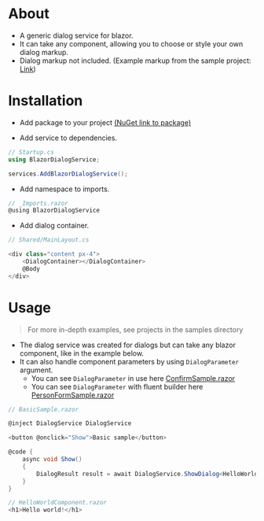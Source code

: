 # About
- A generic dialog service for blazor.
- It can take any component, allowing you to choose or style your own dialog markup.
- Dialog markup not included. (Example markup from the sample project: [Link](samples/BlazorServerSample/Components/CustomDialogs/))

# Installation
- Add package to your project [(NuGet link to package)](https://www.nuget.org/packages/BlazorDialogService/)

- Add service to dependencies.
```csharp
// Startup.cs
using BlazorDialogService;

services.AddBlazorDialogService();
```

- Add namespace to imports.
```csharp
// _Imports.razor
@using BlazorDialogService
```

- Add dialog container.
```csharp
// Shared/MainLayout.cs

<div class="content px-4">
    <DialogContainer></DialogContainer>
    @Body
</div>
```

# Usage
> For more in-depth examples, see projects in the samples directory

- The dialog service was created for dialogs but can take any blazor component, like in the example below.
- It can also handle component parameters by using `DialogParameter` argument.
   - You can see `DialogParameter` in use here [ConfirmSample.razor](samples/BlazorServerSample/Pages/Samples/ConfirmSample.razor)
   - You can see `DialogParameter` with fluent builder here [PersonFormSample.razor](samples/BlazorServerSample/Pages/Samples/PersonFormSample.razor)

```csharp
// BasicSample.razor

@inject DialogService DialogService

<button @onclick="Show">Basic sample</button>

@code {
    async void Show()
    {
        DialogResult result = await DialogService.ShowDialog<HelloWorldComponent>();
    }
}
```

```csharp
// HelloWorldComponent.razor
<h1>Hello world!</h1>
```
